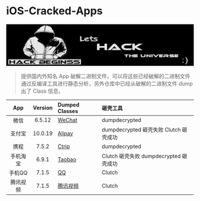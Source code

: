 # iOS-Cracked-Apps

<p align="center">

<img src="Images/banner.jpg" alt="Debug" title="Debug"/>

</p>

> 提供国内外知名 App 破解二进制文件，可以将这些已经破解的二进制文件通过反编译工具进行静态分析，另外仓库中已经从破解的二进制文件 dump 出了 Class 信息。

| App | Version | Dumped Classes | 砸壳工具 | 
|:-------:|:-------:|:------|:------|
| 微信 | 6.5.12  | [WeChat](./DumpedClasses/WeChat/) | dumpdecrypted |
| 支付宝| 10.0.19  | [Alipay](./DumpedClasses/Alipay/) | dumpdecrypted 砸壳失败 Clutch 砸壳成功 |
| 携程 | 7.5.2  | [Ctrip](./DumpedClasses/Ctrip/) | dumpdecrypted |
| 手机淘宝 | 6.9.1  | [Taobao](./DumpedClasses/Taobao/) | Clutch 砸壳失败 dumpdecrypted 砸壳成功|
| 手机QQ | 7.1.5  | [QQ](./DumpedClasses/QQ/) | Clutch |
| 腾讯视频 | 7.1.5  | [腾讯视频](./DumpedClasses/TencentLive/) | Clutch |